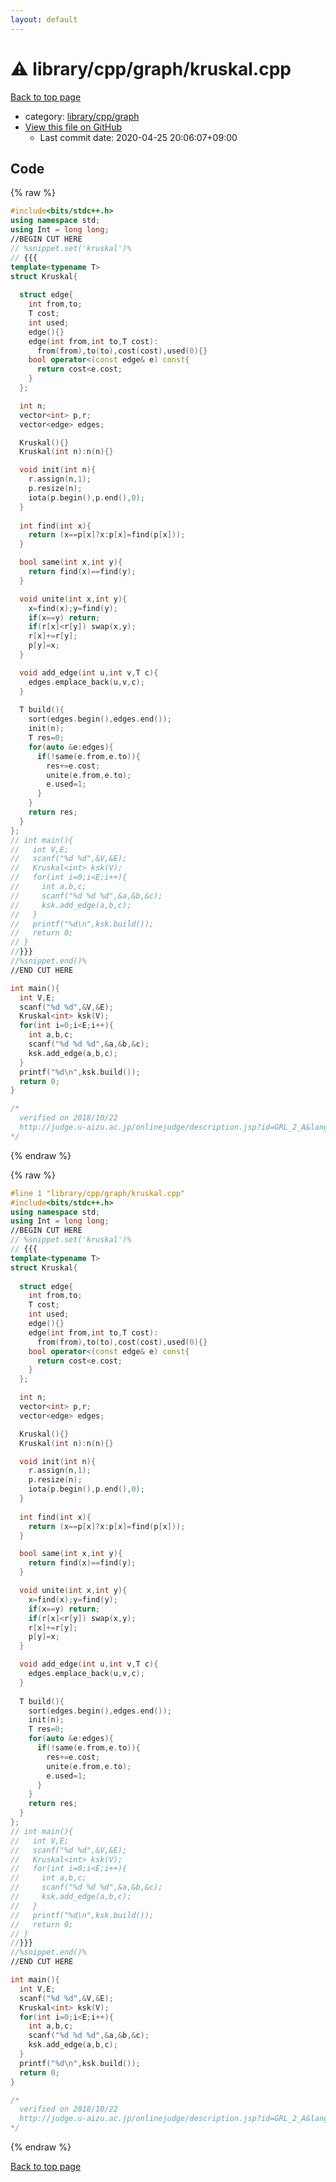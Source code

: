```yaml
---
layout: default
---
```


<!-- mathjax config similar to math.stackexchange -->
<script type="text/javascript" async
  src="https://cdnjs.cloudflare.com/ajax/libs/mathjax/2.7.5/MathJax.js?config=TeX-MML-AM_CHTML">
</script>
<script type="text/x-mathjax-config">
  MathJax.Hub.Config({
    TeX: { equationNumbers: { autoNumber: "AMS" }},
    tex2jax: {
      inlineMath: [ ['$','$'] ],
      processEscapes: true
    },
    "HTML-CSS": { matchFontHeight: false },
    displayAlign: "left",
    displayIndent: "2em"
  });
</script>

<script type="text/javascript" src="https://cdnjs.cloudflare.com/ajax/libs/jquery/3.4.1/jquery.min.js"></script>
<script src="https://cdn.jsdelivr.net/npm/jquery-balloon-js@1.1.2/jquery.balloon.min.js" integrity="sha256-ZEYs9VrgAeNuPvs15E39OsyOJaIkXEEt10fzxJ20+2I=" crossorigin="anonymous"></script>
<script type="text/javascript" src="../../../../assets/js/copy-button.js"></script>
<link rel="stylesheet" href="../../../../assets/css/copy-button.css" />


# :warning: library/cpp/graph/kruskal.cpp

<a href="../../../../index.html">Back to top page</a>

* category: <a href="../../../../index.html#df01edd2bf6d13defce1efe9440d670c">library/cpp/graph</a>
* <a href="{{ site.github.repository_url }}/blob/master/library/cpp/graph/kruskal.cpp">View this file on GitHub</a>
    - Last commit date: 2020-04-25 20:06:07+09:00




## Code

<a id="unbundled"></a>
{% raw %}
```cpp
#include<bits/stdc++.h>
using namespace std;
using Int = long long;
//BEGIN CUT HERE
// %snippet.set('kruskal')%
// {{{
template<typename T>
struct Kruskal{
  
  struct edge{
    int from,to;
    T cost;
    int used;
    edge(){}
    edge(int from,int to,T cost):
      from(from),to(to),cost(cost),used(0){}
    bool operator<(const edge& e) const{
      return cost<e.cost;
    }
  };

  int n;
  vector<int> p,r;
  vector<edge> edges;

  Kruskal(){}
  Kruskal(int n):n(n){}

  void init(int n){
    r.assign(n,1);
    p.resize(n);
    iota(p.begin(),p.end(),0);
  }
  
  int find(int x){
    return (x==p[x]?x:p[x]=find(p[x]));
  }

  bool same(int x,int y){
    return find(x)==find(y);
  }

  void unite(int x,int y){
    x=find(x);y=find(y);
    if(x==y) return;
    if(r[x]<r[y]) swap(x,y);
    r[x]+=r[y];
    p[y]=x;
  }

  void add_edge(int u,int v,T c){
    edges.emplace_back(u,v,c);
  }
  
  T build(){
    sort(edges.begin(),edges.end());
    init(n);
    T res=0;
    for(auto &e:edges){
      if(!same(e.from,e.to)){
        res+=e.cost;
        unite(e.from,e.to);
        e.used=1;
      }
    }
    return res;
  }
};
// int main(){
//   int V,E;
//   scanf("%d %d",&V,&E);
//   Kruskal<int> ksk(V);
//   for(int i=0;i<E;i++){
//     int a,b,c;
//     scanf("%d %d %d",&a,&b,&c);
//     ksk.add_edge(a,b,c);
//   }
//   printf("%d\n",ksk.build());
//   return 0;
// }
//}}}
//%snippet.end()%
//END CUT HERE

int main(){
  int V,E;
  scanf("%d %d",&V,&E);
  Kruskal<int> ksk(V);
  for(int i=0;i<E;i++){
    int a,b,c;
    scanf("%d %d %d",&a,&b,&c);
    ksk.add_edge(a,b,c);
  }
  printf("%d\n",ksk.build());
  return 0;
}

/*
  verified on 2018/10/22
  http://judge.u-aizu.ac.jp/onlinejudge/description.jsp?id=GRL_2_A&lang=jp
*/

```
{% endraw %}

<a id="bundled"></a>
{% raw %}
```cpp
#line 1 "library/cpp/graph/kruskal.cpp"
#include<bits/stdc++.h>
using namespace std;
using Int = long long;
//BEGIN CUT HERE
// %snippet.set('kruskal')%
// {{{
template<typename T>
struct Kruskal{
  
  struct edge{
    int from,to;
    T cost;
    int used;
    edge(){}
    edge(int from,int to,T cost):
      from(from),to(to),cost(cost),used(0){}
    bool operator<(const edge& e) const{
      return cost<e.cost;
    }
  };

  int n;
  vector<int> p,r;
  vector<edge> edges;

  Kruskal(){}
  Kruskal(int n):n(n){}

  void init(int n){
    r.assign(n,1);
    p.resize(n);
    iota(p.begin(),p.end(),0);
  }
  
  int find(int x){
    return (x==p[x]?x:p[x]=find(p[x]));
  }

  bool same(int x,int y){
    return find(x)==find(y);
  }

  void unite(int x,int y){
    x=find(x);y=find(y);
    if(x==y) return;
    if(r[x]<r[y]) swap(x,y);
    r[x]+=r[y];
    p[y]=x;
  }

  void add_edge(int u,int v,T c){
    edges.emplace_back(u,v,c);
  }
  
  T build(){
    sort(edges.begin(),edges.end());
    init(n);
    T res=0;
    for(auto &e:edges){
      if(!same(e.from,e.to)){
        res+=e.cost;
        unite(e.from,e.to);
        e.used=1;
      }
    }
    return res;
  }
};
// int main(){
//   int V,E;
//   scanf("%d %d",&V,&E);
//   Kruskal<int> ksk(V);
//   for(int i=0;i<E;i++){
//     int a,b,c;
//     scanf("%d %d %d",&a,&b,&c);
//     ksk.add_edge(a,b,c);
//   }
//   printf("%d\n",ksk.build());
//   return 0;
// }
//}}}
//%snippet.end()%
//END CUT HERE

int main(){
  int V,E;
  scanf("%d %d",&V,&E);
  Kruskal<int> ksk(V);
  for(int i=0;i<E;i++){
    int a,b,c;
    scanf("%d %d %d",&a,&b,&c);
    ksk.add_edge(a,b,c);
  }
  printf("%d\n",ksk.build());
  return 0;
}

/*
  verified on 2018/10/22
  http://judge.u-aizu.ac.jp/onlinejudge/description.jsp?id=GRL_2_A&lang=jp
*/

```
{% endraw %}

<a href="../../../../index.html">Back to top page</a>

